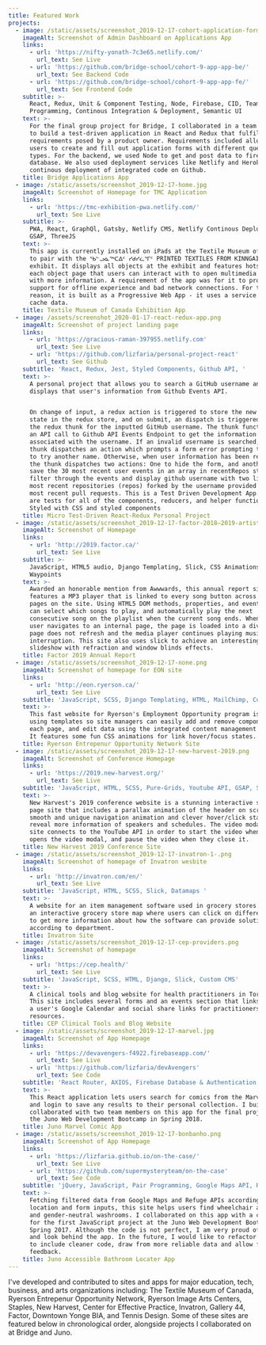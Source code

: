 ```yaml
---
title: Featured Work
projects:
  - image: /static/assets/screenshot_2019-12-17-cohort-application-forms-1-.png
    imageAlt: Screenshot of Admin Dashboard on Applications App
    links:
      - url: 'https://nifty-yonath-7c3e65.netlify.com/'
        url_text: See Live
      - url: 'https://github.com/bridge-school/cohort-9-app-app-be/'
        url_text: See Backend Code
      - url: 'https://github.com/bridge-school/cohort-9-app-app-fe/'
        url_text: See Frontend Code
    subtitle: >-
      React, Redux, Unit & Component Testing, Node, Firebase, CID, Team
      Programming, Continous Integration & Deployment, Semantic UI
    text: >-
      For the final group project for Bridge, I collaborated in a team of four
      to build a test-driven application in React and Redux that fulfilled
      requirements posed by a product owner. Requirements included allowing
      users to create and fill out application forms with different questions
      types. For the backend, we used Node to get and post data to firebase
      database. We also used deployment services like Netlify and Heroku for
      continous deployment of integrated code on Github.
    title: Bridge Applications App
  - image: /static/assets/screenshot_2019-12-17-home.jpg
    imageAlt: Screenshot of Homepage for TMC Application
    links:
      - url: 'https://tmc-exhibition-pwa.netlify.com/'
        url_text: See Live
    subtitle: >-
      PWA, React, GraphQl, Gatsby, Netlify CMS, Netlify Continous Deployment,
      GSAP, ThreeJS
    text: >-
      This app is currently installed on iPads at the Textile Museum of Canada
      to pair with the ᖃᓪᓗᓈᖅᑕᐃᑦ ᓯᑯᓯᓛᕐᒥᑦ PRINTED TEXTILES FROM KINNGAIT STUDIOS
      exhibit. It displays all objects at the exhibit and features hotspots on
      each object page that users can interact with to open multimedia models
      with more information. A requirement of the app was for it to provide
      support for offline experience and bad network connections. For this
      reason, it is built as a Progressive Web App - it uses a service worker to
      cache data.
    title: Textile Museum of Canada Exhibition App
  - image: /assets/screenshot_2020-01-17-react-redux-app.png
    imageAlt: Screenshot of project landing page
    links:
      - url: 'https://gracious-raman-397955.netlify.com'
        url_text: See Live
      - url: 'https://github.com/lizfaria/personal-project-react'
        url_text: See Github
    subtitle: 'React, Redux, Jest, Styled Components, Github API, '
    text: >-
      A personal project that allows you to search a GitHub username and
      displays that user's information from Github Events API.  


      On change of input, a redux action is triggered to store the new username
      state in the redux store, and on submit, an dispatch is triggered to call
      the redux thunk for the inputted GitHub username. The thunk function makes
      an API call to Github API Events Endpoint to get the information
      associated with the username. If an invalid username is searched, the
      thunk dispatches an action which prompts a form error prompting the user
      to try another name. Otherwise, when user information has been returned,
      the thunk dispatches two actions: One to hide the form, and another to
      save the 30 most recent user events in an array in recentRepos state. I
      filter through the events and display github username with two lists: the
      most recent repositories (repos) forked by the username provided and their
      most recent pull requests. This is a Test Driven Development App. There
      are tests for all of the components, reducers, and helper functions. It is
      Styled with CSS and styled components
    title: Micro Test-Driven React-Redux Personal Project
  - image: /static/assets/screenshot_2019-12-17-factor-2018—2019-artists-1-.png
    imageAlt: Screenshot of Homepage
    links:
      - url: 'http://2019.factor.ca/'
        url_text: See Live
    subtitle: >-
      JavaScript, HTML5 audio, Django Templating, Slick, CSS Animations,
      Waypoints
    text: >-
      Awarded an honorable mention from Awwwards, this annual report site
      features a MP3 player that is linked to every song button across different
      pages on the site. Using HTML5 DOM methods, properties, and events, users
      can select which songs to play, and automatically play the next
      consecutive song on the playlist when the current song ends. Whenever a
      user navigates to an internal page, the page is loaded into a div, so the
      page does not refresh and the media player continues playing music without
      interruption. This site also uses slick to achieve an interesting
      slideshow with refraction and window blinds effects.
    title: Factor 2019 Annual Report
  - image: /static/assets/screenshot_2019-12-17-none.png
    imageAlt: Screenshot of homepage for EON site
    links:
      - url: 'http://eon.ryerson.ca/'
        url_text: See Live
    subtitle: 'JavaScript, SCSS, Django Templating, HTML, MailChimp, Custom CMS'
    text: >-
      This fast website for Ryerson's Employment Opportunity program is created
      using templates so site managers can easily add and remove components on
      each page, and edit data using the integrated content management system.
      It features some fun CSS animations for link hover/focus states.
    title: Ryerson Entrepenur Opportunity Network Site
  - image: /static/assets/screenshot_2019-12-17-new-harvest-2019.png
    imageAlt: Screenshot of Conference Homepage
    links:
      - url: 'https://2019.new-harvest.org/'
        url_text: See Live
    subtitle: 'JavaScript, HTML, SCSS, Pure-Grids, Youtube API, GSAP, ScrollMagic'
    text: >-
      New Harvest's 2019 conference website is a stunning interactive single
      page site that includes a parallax animation of the header on scroll, a
      smooth and unique navigation animation and clever hover/click states to
      reveal more information of speakers and schedules. The video modal on this
      site connects to the YouTube API in order to start the video when a user
      opens the video modal, and pause the video when they close it.
    title: New Harvest 2019 Conference Site
  - image: /static/assets/screenshot_2019-12-17-invatron-1-.png
    imageAlt: Screenshot of homepage of Invatron wesbite
    links:
      - url: 'http://invatron.com/en/'
        url_text: See Live
    subtitle: 'JavaScript, HTML, SCSS, Slick, Datamaps '
    text: >-
      A website for an item management software used in grocery stores. Includes
      an interactive grocery store map where users can click on different aisles
      to get more information about how the software can provide solutions
      according to department.
    title: Invatron Site
  - image: /static/assets/screenshot_2019-12-17-cep-providers.png
    imageAlt: Screenshot of homepage
    links:
      - url: 'https://cep.health/'
        url_text: See Live
    subtitle: 'JavaScript, SCSS, HTML, Django, Slick, Custom CMS'
    text: >-
      A clinical tools and blog website for health practitioners in Toronto.
      This site includes several forms and an events section that links up with
      a user's Google Calendar and social share links for practitioners to share
      resources.
    title: CEP Clinical Tools and Blog Website
  - image: /static/assets/screenshot_2019-12-17-marvel.jpg
    imageAlt: Screenshot of App Homepage
    links:
      - url: 'https://devavengers-f4922.firebaseapp.com/'
        url_text: See Live
      - url: 'https://github.com/lizfaria/devAvengers'
        url_text: See Code
    subtitle: 'React Router, AXIOS, Firebase Database & Authentication, Team- Programming'
    text: >-
      This React application lets users search for comics from the Marvel API,
      and login to save any results to their personal collection. I built
      collaborated with two team members on this app for the final project of
      the Juno Web Development Bootcamp in Spring 2018.
    title: Juno Marvel Comic App
  - image: /static/assets/screenshot_2019-12-17-bonbanho.png
    imageAlt: Screenshot of App Homepage
    links:
      - url: 'https://lizfaria.github.io/on-the-case/'
        url_text: See Live
      - url: 'https://github.com/supermysteryteam/on-the-case'
        url_text: See Code
    subtitle: 'jQuery, JavaScript, Pair Programming, Google Maps API, Refuge API'
    text: >-
      Fetching filtered data from Google Maps and Refuge APIs according to user
      location and form inputs, this site helps users find wheelchair accessible
      and gender-neutral washrooms. I collaborated on this app with a classmate
      for the first JavaScript project at the Juno Web Development Bootcamp in
      Spring 2017. Although the code is not perfect, I am very proud of the idea
      and look behind the app. In the future, I would like to refactor this app
      to include cleaner code, draw from more reliable data and allow for user
      feedback.
    title: Juno Accessible Bathroom Locater App
---
```

I've developed and contributed to sites and apps for major education, tech, business, and arts organizations including: The Textile Museum of Canada, Ryerson Entrepenur Opportunity Network, Ryerson Image Arts Centers, Staples, New Harvest, Center for Effective Practice, Invatron, Gallery 44, Factor, Downtown Yonge BIA, and Tennis Design. Some of these sites are featured below in chronological order, alongside projects I collaborated on at Bridge and Juno.
